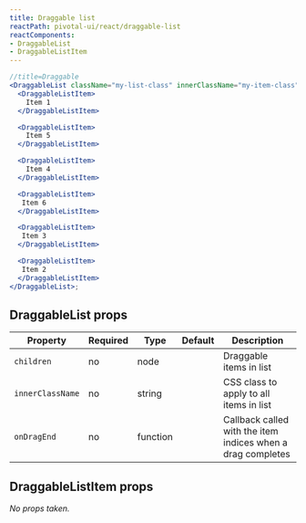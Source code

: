 ```yaml
---
title: Draggable list
reactPath: pivotal-ui/react/draggable-list
reactComponents:
- DraggableList
- DraggableListItem
---
```


```jsx
//title=Draggable
<DraggableList className="my-list-class" innerClassName="my-item-class">
  <DraggableListItem>
    Item 1
  </DraggableListItem>

  <DraggableListItem>
    Item 5
  </DraggableListItem>

  <DraggableListItem>
    Item 4
  </DraggableListItem>

  <DraggableListItem>
   Item 6
  </DraggableListItem>

  <DraggableListItem>
   Item 3
  </DraggableListItem>

  <DraggableListItem>
   Item 2
  </DraggableListItem>
</DraggableList>;
```

## DraggableList props

Property  | Required | Type | Default | Description
----------|----------|------|---------|------------
`children` | no | node | | Draggable items in list
`innerClassName` | no | string | | CSS class to apply to all items in list
`onDragEnd` | no | function | | Callback called with the item indices when a drag completes

## DraggableListItem props

_No props taken._